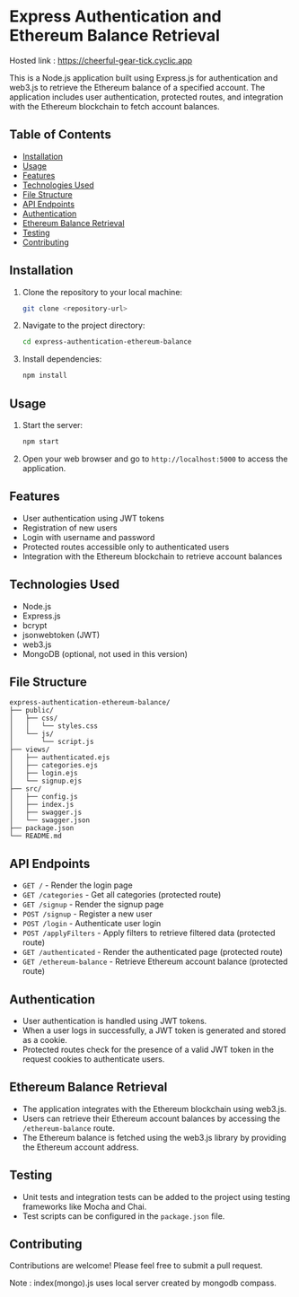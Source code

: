 
# Express Authentication and Ethereum Balance Retrieval

Hosted link : https://cheerful-gear-tick.cyclic.app

This is a Node.js application built using Express.js for authentication and web3.js to retrieve the Ethereum balance of a specified account. The application includes user authentication, protected routes, and integration with the Ethereum blockchain to fetch account balances.

## Table of Contents

- [Installation](#installation)
- [Usage](#usage)
- [Features](#features)
- [Technologies Used](#technologies-used)
- [File Structure](#file-structure)
- [API Endpoints](#api-endpoints)
- [Authentication](#authentication)
- [Ethereum Balance Retrieval](#ethereum-balance-retrieval)
- [Testing](#testing)
- [Contributing](#contributing)


## Installation

1. Clone the repository to your local machine:

   ```bash
   git clone <repository-url>
   ```

2. Navigate to the project directory:

   ```bash
   cd express-authentication-ethereum-balance
   ```

3. Install dependencies:

   ```bash
   npm install
   ```

## Usage

1. Start the server:

   ```bash
   npm start
   ```

2. Open your web browser and go to `http://localhost:5000` to access the application.

## Features

- User authentication using JWT tokens
- Registration of new users
- Login with username and password
- Protected routes accessible only to authenticated users
- Integration with the Ethereum blockchain to retrieve account balances

## Technologies Used

- Node.js
- Express.js
- bcrypt
- jsonwebtoken (JWT)
- web3.js
- MongoDB (optional, not used in this version)

## File Structure

```
express-authentication-ethereum-balance/
├── public/
│   ├── css/
│   │   └── styles.css
│   └── js/
│       └── script.js
├── views/
│   ├── authenticated.ejs
│   ├── categories.ejs
│   ├── login.ejs
│   └── signup.ejs
├── src/
│   ├── config.js
│   ├── index.js
│   ├── swagger.js
│   └── swagger.json
├── package.json
└── README.md
```

## API Endpoints

- `GET /` - Render the login page
- `GET /categories` - Get all categories (protected route)
- `GET /signup` - Render the signup page
- `POST /signup` - Register a new user
- `POST /login` - Authenticate user login
- `POST /applyFilters` - Apply filters to retrieve filtered data (protected route)
- `GET /authenticated` - Render the authenticated page (protected route)
- `GET /ethereum-balance` - Retrieve Ethereum account balance (protected route)

## Authentication

- User authentication is handled using JWT tokens.
- When a user logs in successfully, a JWT token is generated and stored as a cookie.
- Protected routes check for the presence of a valid JWT token in the request cookies to authenticate users.

## Ethereum Balance Retrieval

- The application integrates with the Ethereum blockchain using web3.js.
- Users can retrieve their Ethereum account balances by accessing the `/ethereum-balance` route.
- The Ethereum balance is fetched using the web3.js library by providing the Ethereum account address.

## Testing

- Unit tests and integration tests can be added to the project using testing frameworks like Mocha and Chai.
- Test scripts can be configured in the `package.json` file.

## Contributing

Contributions are welcome! Please feel free to submit a pull request.


Note : index(mongo).js uses local server created by mongodb compass.
